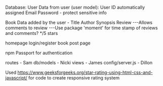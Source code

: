 

Database: 
User Data from user (user model):
User ID automatically assigned
Email
Password - protect sensitive info

Book Data added by the user - 
Title
Author
Synopsis
Review
---Allows comments to review
---Use package 'moment' for time stamp of reviews and comments?
*/5 stars

homepage
login/register
book post page

npm Passport for authentication 


routes - Sam
db/models - Nicki
views - James
config/server.js - Dillon

Used https://www.geeksforgeeks.org/star-rating-using-html-css-and-javascript/ for code to create responsive rating system